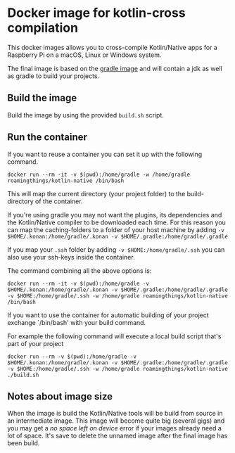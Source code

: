 # Docker image for kotlin-cross compilation

This docker images allows you to cross-compile Kotlin/Native apps for a Raspberry Pi on a macOS, Linux or Windows system.

The final image is based on the [gradle image](https://hub.docker.com/_/gradle/) and will contain a jdk as well as gradle to build your projects.

## Build the image

Build the image by using the provided `build.sh` script.

## Run the container

If you want to reuse a container you can set it up with the following command.

```
docker run --rm -it -v $(pwd):/home/gradle -w /home/gradle roamingthings/kotlin-native /bin/bash
```

This will map the current directory (your project folder) to the build-directory of the container.

If you're using gradle you may not want the plugins, its dependencies and the Kotlin/Native compiler to be downloaded each time.
For this reason you can map the caching-folders to a folder of your host machine by adding `-v $HOME/.konan:/home/gradle/.konan -v $HOME/.gradle:/home/gradle/.gradle`

If you map your `.ssh` folder by adding `-v $HOME:/home/gradle/.ssh` you can also use your ssh-keys inside the container.

The command combining all the above options is:
```
docker run --rm -it -v $(pwd):/home/gradle -v $HOME/.konan:/home/gradle/.konan -v $HOME/.gradle:/home/gradle/.gradle -v $HOME:/home/gradle/.ssh -w /home/gradle roamingthings/kotlin-native /bin/bash
```

If you want to use the container for automatic building of your project exchange `/bin/bash' with your build command.

For example the following command will execute a local build script that's part of your project

```
docker run --rm -v $(pwd):/home/gradle -v $HOME/.konan:/home/gradle/.konan -v $HOME/.gradle:/home/gradle/.gradle -v $HOME:/home/gradle/.ssh -w /home/gradle roamingthings/kotlin-native ./build.sh
```

## Notes about image size

When the image is build the Kotlin/Native tools will be build from source in an intermediate image. This image will become quite big (several gigs) and you may get a _no space left on device_ error
if your images already need a lot of space. It's save to delete the unnamed image after the final image has been build.
